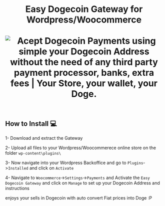 <h1 align="center">
Easy Dogecoin Gateway for Wordpress/Woocommerce
<br><br>
<img src="https://dogegarden.io/img/woocommerce.png" alt="Acept Dogecoin Payments using simple your Dogecoin Address without the need of any third party payment processor, banks, extra fees | Your Store, your wallet, your Doge."/>
<br><br>
</h1>

## How to Install 💻

1- Download and extract the Gateway

2- Upload all files to your Wordpress/Woocommerece online store on the folder ```wp-content\plugins\```

3- Now navigate into your Wordpress Backoffice and go to ```Plugins```->```Installed``` and click on ```Activate```

4- Navigate to ```Woocommerce```->```Settings```->```Payments``` and Activate the ```Easy Dogecoin Gateway``` and click on ```Manage``` to set up your Dogecoin Address and instructions

enjoys your sells in Dogecoin with auto convert Fiat prices into Doge :P
